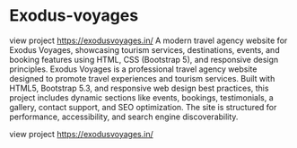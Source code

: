 # Exodus-voyages
view project https://exodusvoyages.in/
A modern travel agency website for Exodus Voyages, showcasing tourism services, destinations, events, and booking features using HTML, CSS (Bootstrap 5), and responsive design principles.
Exodus Voyages is a professional travel agency website designed to promote travel experiences and tourism services. Built with HTML5, Bootstrap 5.3, and responsive web design best practices, this project includes dynamic sections like events, bookings, testimonials, a gallery, contact support, and SEO optimization. The site is structured for performance, accessibility, and search engine discoverability.

view project https://exodusvoyages.in/
